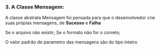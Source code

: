 <h3>3. A Classe Mensagem: </h3>

A classe abstrata Mensagem foi pensada para que o desenvolvedor crie suas própias mensagens,
de **Sucesso** e **Falha**

Se o arquivo não existir; 
Se o formato não for o correto;

O valor padrão de parametro das mensagens são do tipo inteiro






